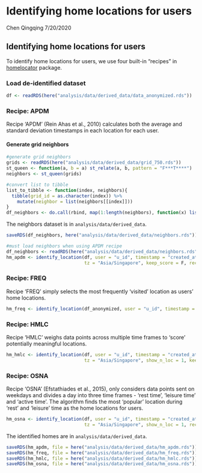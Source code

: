 Identifying home locations for users
================
Chen Qingqing
7/20/2020

## Identifying home locations for users

To identify home locations for users, we use four built-in “recipes” in
[homelocator](https://github.com/spatialnetworkslab/homelocator)
package.

### Load de-identified dataset

``` r
df <- readRDS(here("analysis/data/derived_data/data_anonymized.rds"))
```

### Recipe: APDM

Recipe ‘APDM’ (Rein Ahas et al., 2010) calculates both the average and
standard deviation timestamps in each location for each user.

#### Generate grid neighbors

``` r
#generate grid neighbors 
grids <- readRDS(here("analysis/data/derived_data/grid_750.rds"))
st_queen <- function(a, b = a) st_relate(a, b, pattern = "F***T****")
neighbors <- st_queen(grids)

#convert list to tibble
list_to_tibble <- function(index, neighbors){
  tibble(grid_id = as.character(index)) %>% 
    mutate(neighbor = list(neighbors[[index]]))
}
df_neighbors <- do.call(rbind, map(1:length(neighbors), function(x) list_to_tibble(x, neighbors)))
```

The neighbors dataset is in `analysis/data/derived_data`.

``` r
saveRDS(df_neighbors, here("analysis/data/derived_data/neighbors.rds"))
```

``` r
#must load neighbors when using APDM recipe 
df_neighbors <- readRDS(here("analysis/data/derived_data/neighbors.rds"))
hm_apdm <- identify_location(df, user = "u_id", timestamp = "created_at", location = "grid_id", 
                             tz = "Asia/Singapore", keep_score = F, recipe = "APDM")
```

### Recipe: FREQ

Recipe ‘FREQ’ simply selects the most frequently ‘visited’ location as
users’ home locations.

``` r
hm_freq <- identify_location(df_anonymized, user = "u_id", timestamp = "created_at", tz = "Asia/Singapore", location = "grid_id", show_n_loc = 1, recipe = "FREQ")
```

### Recipe: HMLC

Recipe ‘HMLC’ weighs data points across multiple time frames to ‘score’
potentially meaningful locations.

``` r
hm_hmlc <- identify_location(df, user = "u_id", timestamp = "created_at", location = "grid_id", 
                             tz = "Asia/Singapore", show_n_loc = 1, keep_score = F, recipe = "HMLC")
```

### Recipe: OSNA

Recipe ‘OSNA’ (Efstathiades et al., 2015), only considers data points
sent on weekdays and divides a day into three time frames - ‘rest time’,
‘leisure time’ and ‘active time’. The algorithm finds the most ‘popular’
location during ‘rest’ and ‘leisure’ time as the home locations for
users.

``` r
hm_osna <- identify_location(df, user = "u_id", timestamp = "created_at", location = "grid_id", 
                             tz = "Asia/Singapore", show_n_loc = 1, recipe = "OSNA")
```

The identified homes are in `analysis/data/derived_data`.

``` r
saveRDS(hm_apdm, file = here("analysis/data/derived_data/hm_apdm.rds"))
saveRDS(hm_freq, file = here("analysis/data/derived_data/hm_freq.rds"))
saveRDS(hm_hmlc, file = here("analysis/data/derived_data/hm_hmlc.rds"))
saveRDS(hm_osna, file = here("analysis/data/derived_data/hm_osna.rds"))
```
